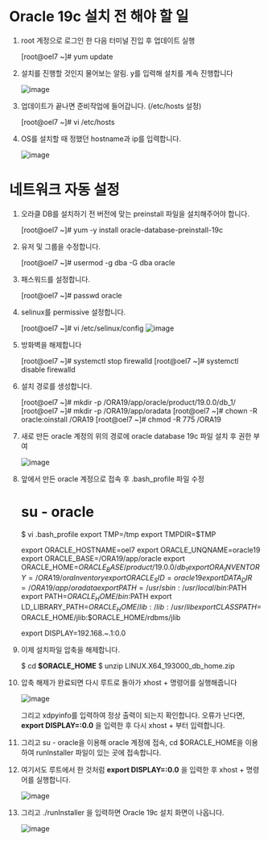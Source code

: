 Oracle 19c 설치 전 해야 할 일
=============================

1. root 계정으로 로그인 한 다음 터미널 진입 후 업데이트 실행

   [root@oel7 ~]# yum update


2. 설치를 진행할 것인지 물어보는 알림. y를 입력해 설치를 계속 진행합니다

   ![image](https://github.com/ex-scarlet/work/assets/58895345/c3531105-d547-4273-9fa8-e7e9f68d0b55)

3. 업데이트가 끝나면 준비작업에 들어갑니다. (/etc/hosts 설정)

   [root@oel7 ~]# vi /etc/hosts
   
4. OS를 설치할 때 정했던 hostname과 ip를 입력합니다.

   ![image](https://github.com/ex-scarlet/work/assets/58895345/e099eaf1-146b-48b6-8bf9-36d76ed0e403)

네트워크 자동 설정
==================

1. 오라클 DB를 설치하기 전 버전에 맞는 preinstall 파일을 설치해주어야 합니다.

   [root@oel7 ~]# yum -y install oracle-database-preinstall-19c

2. 유저 및 그룹을 수정합니다.

   [root@oel7 ~]# usermod -g dba -G dba oracle 

3. 패스워드를 설정합니다.
   
   [root@oel7 ~]# passwd oracle

4. selinux를 permissive 설정합니다.
   
   [root@oel7 ~]# vi /etc/selinux/config
   ![image](https://github.com/ex-scarlet/work/assets/58895345/9503660c-3f89-4745-8248-86124f7c6889)

5. 방화벽을 해제합니다

   [root@oel7 ~]# systemctl stop firewalld
   [root@oel7 ~]# systemctl disable firewalld

6. 설치 경로를 생성합니다.

   [root@oel7 ~]# mkdir -p /ORA19/app/oracle/product/19.0.0/db_1/
   [root@oel7 ~]# mkdir -p /ORA19/app/oradata
   [root@oel7 ~]# chown -R oracle:oinstall /ORA19
   [root@oel7 ~]# chmod -R 775 /ORA19

7. 새로 만든 oracle 계정의 위의 경로에 oracle database 19c 파일 설치 후 권한 부여

   ![image](https://github.com/ex-scarlet/work/assets/58895345/5dd46dec-4b15-4a64-a579-a15ca08d1619)

8. 앞에서 만든 oracle 계정으로 접속 후 .bash_profile 파일 수정

   # su - oracle
   $ vi .bash_profile
   export TMP=/tmp
   export TMPDIR=$TMP
 
   export ORACLE_HOSTNAME=oel7
   export ORACLE_UNQNAME=oracle19
   export ORACLE_BASE=/ORA19/app/oracle
   export ORACLE_HOME=$ORACLE_BASE/product/19.0.0/db_1
   export ORA_INVENTORY=/ORA19/oraInventory
   export ORACLE_SID=oracle19
   export DATA_DIR=/ORA19/app/oradata
   export PATH=/usr/sbin:/usr/local/bin:$PATH
   export PATH=$ORACLE_HOME/bin:$PATH
   export LD_LIBRARY_PATH=$ORACLE_HOME/lib:/lib:/usr/lib
   export CLASSPATH=$ORACLE_HOME/jlib:$ORACLE_HOME/rdbms/jlib
 
   export DISPLAY=192.168.~.1:0.0

9. 이제 설치파일 압축을 해제합니다.

   $ cd __$ORACLE_HOME__
   $ unzip LINUX.X64_193000_db_home.zip

10. 압축 해제가 완료되면 다시 루트로 돌아가 xhost + 명령어를 실행해줍니다

    ![image](https://github.com/ex-scarlet/work/assets/58895345/cf00cc58-6a0b-4e65-8e19-e5155082ee82)

    그리고 xdpyinfo를 입력하여 정상 출력이 되는지 확인합니다.
    오류가 난다면, __export DISPLAY=:0.0__ 을 입력한 후 다시 xhost + 부터 입력합니다.

11. 그리고 su - oracle을 이용해 oracle 계정에 접속, cd $ORACLE_HOME을 이용하여 runInstaller 파일이 있는 곳에 접속합니다.

12. 여기서도 루트에서 한 것처럼 __export DISPLAY=:0.0__ 을 입력한 후 xhost + 명령어를 실행합니다.

    ![image](https://github.com/ex-scarlet/work/assets/58895345/7cd6722c-8c03-457d-9319-2c873989f5d4)

13. 그리고 ./runInstaller 을 입력하면 Oracle 19c 설치 화면이 나옵니다.

    ![image](https://github.com/ex-scarlet/work/assets/58895345/1e8e0721-e87a-4319-84eb-b47af99bed80)






   


